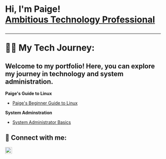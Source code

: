 <h1>Hi, I'm Paige! <br/><a href="(https://www.linkedin.com/in/paige-holloway-a92988230/)">Ambitious Technology Professional</a>

  ---
  
👨‍💻 My Tech Journey:

## Welcome to my portfolio! Here, you can explore my journey in technology and system administration.
 <b>Paige's Guide to Linux</b>
  - [Paige's Beginner Guide to Linux](https://github.com/paigeholl/Library?tab=readme-ov-file#paiges-beginner-guide-to-linux)
 
 <b>System Adminstration</b>
  - [System Administrator Basics](https://github.com/paigeholl/Sysadmin-basics/blob/main/README.md)



<h2> 🤳 Connect with me:</h2>


[<img align="left" alt="JoshMadakor | LinkedIn" width="22px" src="https://cdn.jsdelivr.net/npm/simple-icons@v3/icons/linkedin.svg" />][linkedin]



[linkedin]: https://www.linkedin.com/in/paige-holloway-a92988230/

<!--
**joshmadakor1/joshmadakor1** is a ✨ _special_ ✨ repository because its `README.md` (this file) appears on your GitHub profile.

Here are some ideas to get you started:

- 🔭 I’m currently working on ...
- 🌱 I’m currently learning ...
- 👯 I’m looking to collaborate on ...
- 🤔 I’m looking for help with ...
- 💬 Ask me about ...
- 📫 How to reach me: ...
- 😄 Pronouns: ...
- ⚡ Fun fact: ...
-->
